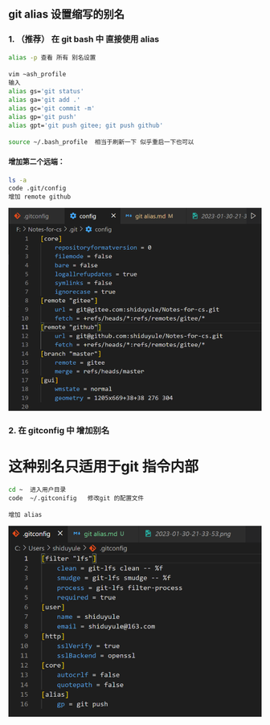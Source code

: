 ## git alias  设置缩写的别名

### 1. （推荐） 在 git bash 中 直接使用 alias  


```bash
alias -p 查看 所有 别名设置

vim ~ash_profile
输入
alias gs='git status'
alias ga='git add .'
alias gc='git commit -m'
alias gp='git push'
alias gpt='git push gitee; git push github'

source ~/.bash_profile  相当于刷新一下 似乎重启一下也可以
```
#### 增加第二个远端：
```bash
ls -a
code .git/config
增加 remote github
```
![](images/2024-01-18-17-25-21.png)





### 2. 在 gitconfig 中 增加别名
   # 这种别名只适用于git 指令内部
```bash
cd ~  进入用户目录
code  ~/.gitconifig   修改git 的配置文件

增加 alias
```
![](images/2024-01-18-11-52-43.png)




